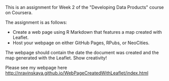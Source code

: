 This is an assignment for Week 2 of the "Developing Data Products" course on Coursera.

The assignment is as follows:
- Create a web page using R Markdown that features a map created with Leaflet.
- Host your webpage on either GitHub Pages, RPubs, or NeoCities.

The webpage should contain the date the document was created and the map generated with the Leaflet. Show creativity!

Please see my webpage here
http://nravinskaya.github.io/WebPageCreatedWithLeaflet/index.html
